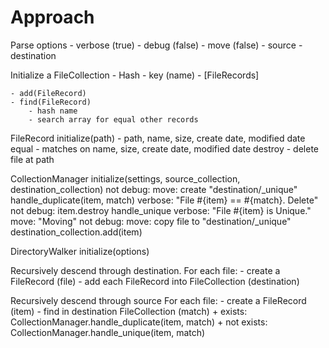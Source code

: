 # Approach
Parse options
    - verbose (true)
    - debug (false)
    - move (false)
    - source
    - destination

Initialize a FileCollection
    - Hash
    - key (name) - [FileRecords]

    - add(FileRecord)
    - find(FileRecord)
        - hash name
        - search array for equal other records

FileRecord
    initialize(path)
        - path, name, size, create date, modified date
    equal
        - matches on name, size, create date, modified date
    destroy - delete file at path

CollectionManager
    initialize(settings, source_collection, destination_collection)
        not debug:
            move: create "destination/_unique"
    handle_duplicate(item, match)
        verbose: "File #{item} == #{match}. Delete"
        not debug: item.destroy
    handle_unique
        verbose: 
            "File #{item} is Unique."
            move: "Moving"
        not debug: 
            move:
                copy file to "destination/_unique"
                destination_collection.add(item)

DirectoryWalker
    initialize(options)

Recursively descend through destination.
For each file:
    - create a FileRecord (file)
    - add each FileRecord into FileCollection (destination)

Recursively descend through source
For each file:
    - create a FileRecord (item)
    - find in destination FileCollection (match)
        + exists: CollectionManager.handle_duplicate(item, match)
        + not exists: CollectionManager.handle_unique(item, match)
